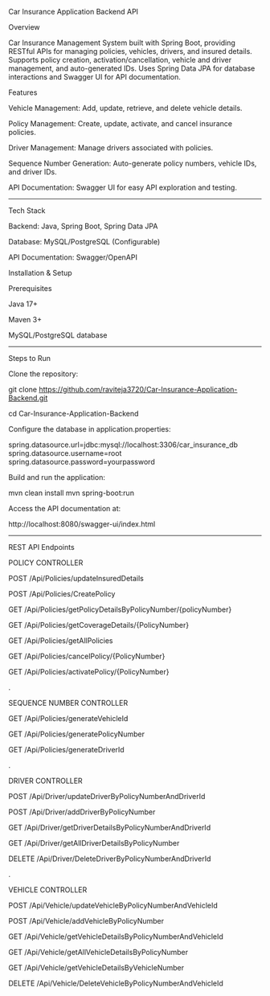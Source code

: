 Car Insurance Application Backend API

Overview

Car Insurance Management System built with Spring Boot, providing RESTful APIs for managing policies, vehicles, drivers, and insured details. Supports policy creation, activation/cancellation, vehicle and driver management, and auto-generated IDs. Uses Spring Data JPA for database interactions and Swagger UI for API documentation.

Features

Vehicle Management: Add, update, retrieve, and delete vehicle details.

Policy Management: Create, update, activate, and cancel insurance policies.

Driver Management: Manage drivers associated with policies.

Sequence Number Generation: Auto-generate policy numbers, vehicle IDs, and driver IDs.

API Documentation: Swagger UI for easy API exploration and testing.

-----------------------------------

Tech Stack

Backend: Java, Spring Boot, Spring Data JPA

Database: MySQL/PostgreSQL (Configurable)

API Documentation: Swagger/OpenAPI

Installation & Setup

Prerequisites

Java 17+

Maven 3+

MySQL/PostgreSQL database

-----------------------------------

Steps to Run

Clone the repository:

git clone https://github.com/raviteja3720/Car-Insurance-Application-Backend.git

cd Car-Insurance-Application-Backend

Configure the database in application.properties:

spring.datasource.url=jdbc:mysql://localhost:3306/car_insurance_db
spring.datasource.username=root
spring.datasource.password=yourpassword

Build and run the application:

mvn clean install
mvn spring-boot:run

Access the API documentation at:

http://localhost:8080/swagger-ui/index.html

-----------------------------------

REST API Endpoints

POLICY CONTROLLER

  POST /Api/Policies/updateInsuredDetails
  
  POST /Api/Policies/CreatePolicy
  
  GET /Api/Policies/getPolicyDetailsByPolicyNumber/{policyNumber}
  
  GET /Api/Policies/getCoverageDetails/{PolicyNumber}
  
  GET /Api/Policies/getAllPolicies
  
  GET /Api/Policies/cancelPolicy/{PolicyNumber}
  
  GET /Api/Policies/activatePolicy/{PolicyNumber}
  
.

SEQUENCE NUMBER CONTROLLER

  GET /Api/Policies/generateVehicleId
  
  GET /Api/Policies/generatePolicyNumber
  
  GET /Api/Policies/generateDriverId

.

DRIVER CONTROLLER

  POST /Api/Driver/updateDriverByPolicyNumberAndDriverId
  
  POST /Api/Driver/addDriverByPolicyNumber
  
  GET /Api/Driver/getDriverDetailsByPolicyNumberAndDriverId
  
  GET /Api/Driver/getAllDriverDetailsByPolicyNumber
  
  DELETE /Api/Driver/DeleteDriverByPolicyNumberAndDriverId
  
.

VEHICLE CONTROLLER

  POST /Api/Vehicle/updateVehicleByPolicyNumberAndVehicleId
  
  POST /Api/Vehicle/addVehicleByPolicyNumber
  
  GET /Api/Vehicle/getVehicleDetailsByPolicyNumberAndVehicleId
  
  GET /Api/Vehicle/getAllVehicleDetailsByPolicyNumber

  GET /Api/Vehicle/getVehicleDetailsByVehicleNumber
  
  DELETE /Api/Vehicle/DeleteVehicleByPolicyNumberAndVehicleId
